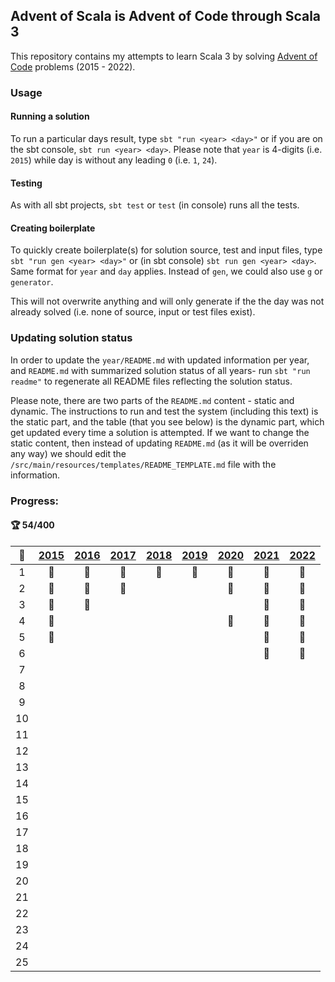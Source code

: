 ## Advent of Scala is Advent of Code through Scala 3

This repository contains my attempts to learn Scala 3 by solving [Advent of Code](http://adventofcode.com) problems (2015 - 2022).

### Usage

#### Running a solution

To run a particular days result, type `sbt "run <year> <day>"` or if you are on the sbt console, `sbt run <year> <day>`. Please note that `year` is 4-digits (i.e. `2015`) while day is without any leading `0` (i.e. `1`, `24`).

#### Testing

As with all sbt projects, `sbt test` or `test` (in console) runs all the tests.

#### Creating boilerplate

To quickly create boilerplate(s) for solution source, test and input files, type `sbt "run gen <year> <day>"` or (in sbt console) `sbt run gen <year> <day>`. Same format for `year` and `day` applies. Instead of `gen`, we could also use `g` or `generator`. 

This will not overwrite anything and will only generate if the the day was not already solved (i.e. none of source, input or test files exist).

### Updating solution status

In order to update the `year/README.md` with updated information per year, and `README.md` with summarized solution status of all years- run `sbt "run readme"` to regenerate all README files reflecting the solution status.

Please note, there are two parts of the `README.md` content - static and dynamic. The instructions to run and test the system (including this text) is the static part, and the table (that you see below) is the dynamic part, which get updated every time a solution is attempted. If we want to change the static content, then instead of updating `README.md` (as it will be overriden any way) we should edit the `/src/main/resources/templates/README_TEMPLATE.md` file with the information. 

### Progress:

#### :trophy: 54/400

|:calendar:|[2015](/src/main/scala/advent_of_scala/2015)|[2016](/src/main/scala/advent_of_scala/2016)|[2017](/src/main/scala/advent_of_scala/2017)|[2018](/src/main/scala/advent_of_scala/2018)|[2019](/src/main/scala/advent_of_scala/2019)|[2020](/src/main/scala/advent_of_scala/2020)|[2021](/src/main/scala/advent_of_scala/2021)|[2022](/src/main/scala/advent_of_scala/2022)|
|:-:| :---: | :---: | :---: | :---: | :---: | :---: | :---: | :---: |
|1|:1st_place_medal:|:1st_place_medal:|:1st_place_medal:|:1st_place_medal:|:1st_place_medal:|:1st_place_medal:|:1st_place_medal:|:1st_place_medal:|
|2|:1st_place_medal:|:1st_place_medal:|:1st_place_medal:|||:1st_place_medal:|:1st_place_medal:|:1st_place_medal:|
|3|:1st_place_medal:|:1st_place_medal:|||||:1st_place_medal:|:1st_place_medal:|
|4|:1st_place_medal:|||||:1st_place_medal:|:1st_place_medal:|:1st_place_medal:|
|5|:1st_place_medal:||||||:1st_place_medal:|:1st_place_medal:|
|6|||||||:1st_place_medal:|:1st_place_medal:|
|7|||||||||
|8|||||||||
|9|||||||||
|10|||||||||
|11|||||||||
|12|||||||||
|13|||||||||
|14|||||||||
|15|||||||||
|16|||||||||
|17|||||||||
|18|||||||||
|19|||||||||
|20|||||||||
|21|||||||||
|22|||||||||
|23|||||||||
|24|||||||||
|25|||||||||